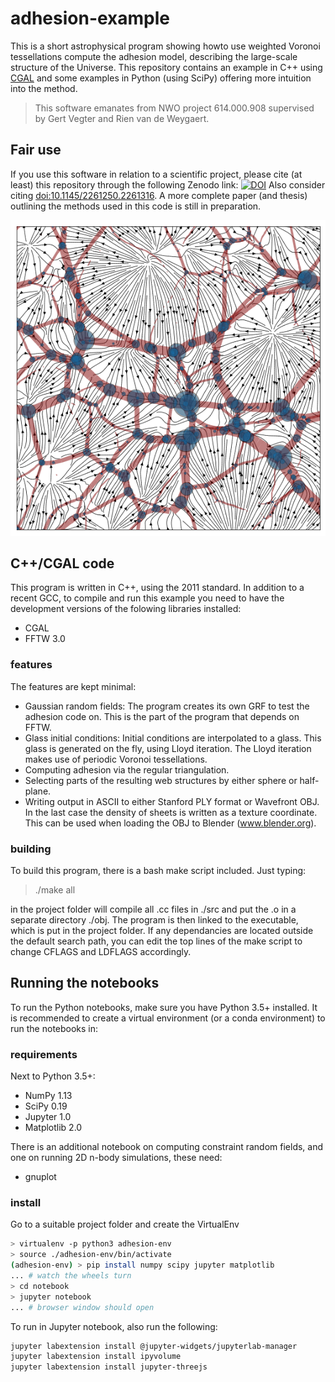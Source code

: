 # adhesion-example
This is a short astrophysical program showing howto use weighted Voronoi tessellations compute the adhesion model, describing the large-scale structure of the Universe. This repository contains an example in C++ using [CGAL](www.cgal.org) and some examples in Python (using SciPy) offering more intuition into the method.

> This software emanates from NWO project 614.000.908 supervised by Gert Vegter and Rien van de Weygaert.

## Fair use
If you use this software in relation to a scientific project, please cite (at least) this repository through the following Zenodo link: [![DOI](https://zenodo.org/badge/36377754.svg)](https://zenodo.org/badge/latestdoi/36377754)
Also consider citing [doi:10.1145/2261250.2261316](https://doi.org/10.1145/2261250.2261316). A more complete paper (and thesis) outlining the methods used in this code is still in preparation.

![Adhesion streamlines](streamlines.png)

## C++/CGAL code
This program is written in C++, using the 2011 standard. In addition to a recent GCC, to compile and run this example you need to have the development versions of the folowing libraries installed:
  * CGAL
  * FFTW 3.0

### features
The features are kept minimal:
  * Gaussian random fields: The program creates its own GRF to test the adhesion code on. This is the part of the program that depends on FFTW.
  * Glass initial conditions: Initial conditions are interpolated to a glass. This glass is generated on the fly, using Lloyd iteration. The Lloyd iteration makes use of periodic Voronoi tessellations.
  * Computing adhesion via the regular triangulation.
  * Selecting parts of the resulting web structures by either sphere or half-plane.
  * Writing output in ASCII to either Stanford PLY format or Wavefront OBJ. In the last case the density of sheets is written as a texture coordinate. This can be used when loading the OBJ to Blender (www.blender.org).

### building
To build this program, there is a bash make script included. Just typing:
 
 > ./make all
 
in the project folder will compile all .cc files in ./src and put the .o in a separate directory ./obj. The program is then linked to the executable, which is put in the project folder. If any dependancies are located outside the default search path, you can edit the top lines of the make script to change CFLAGS and LDFLAGS accordingly.

## Running the notebooks
To run the Python notebooks, make sure you have Python 3.5+ installed. It is recommended to create a virtual environment (or a conda environment) to run the notebooks in:

### requirements
Next to Python 3.5+:
  * NumPy 1.13
  * SciPy 0.19
  * Jupyter 1.0
  * Matplotlib 2.0

There is an additional notebook on computing constraint random fields, and one on running 2D n-body simulations,
these need:
  * gnuplot

### install
Go to a suitable project folder and create the VirtualEnv

```bash
> virtualenv -p python3 adhesion-env
> source ./adhesion-env/bin/activate
(adhesion-env) > pip install numpy scipy jupyter matplotlib
... # watch the wheels turn
> cd notebook
> jupyter notebook
... # browser window should open
```

To run in Jupyter notebook, also run the following:

```bash
jupyter labextension install @jupyter-widgets/jupyterlab-manager
jupyter labextension install ipyvolume
jupyter labextension install jupyter-threejs
```
